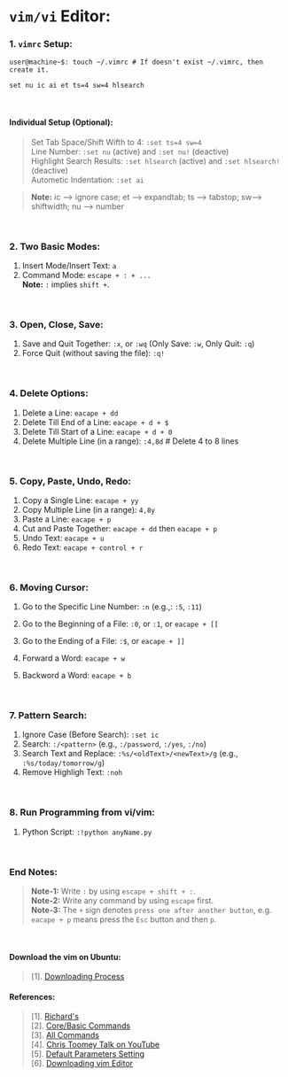 # `vim/vi` Editor:

### 1. `vimrc` Setup:
```
user@machine~$: touch ~/.vimrc # If doesn't exist ~/.vimrc, then create it.
```
```
set nu ic ai et ts=4 sw=4 hlsearch
```

&nbsp;

#### Individual Setup (Optional):
> Set Tab Space/Shift Wifth to 4: `:set ts=4 sw=4` <br/>
> Line Number: `:set nu` (active) and `:set nu!` (deactive) <br/>
> Highlight Search Results: `:set hlsearch` (active) and `:set hlsearch!` (deactive) <br/>
> Autometic Indentation: `:set ai` <br/>
  
> **Note:** ic --> ignore case; et --> expandtab; ts --> tabstop; sw--> shiftwidth; nu --> number <br/>

&nbsp;


### 2. Two Basic Modes:
1. Insert Mode/Insert Text: `a`
1. Command Mode: `escape + : + ...` <br/>**Note:** `:` implies `shift +`.
 
&nbsp;

### 3. Open, Close, Save:
1. Save and Quit Together: `:x`, or `:wq` (Only Save: `:w`, Only Quit: `:q`)
1. Force Quit (without saving the file): `:q!`

&nbsp;

### 4. Delete Options:
1. Delete a Line: `eacape + dd`
1. Delete Till End of a Line: `eacape + d + $`
1. Delete Till Start of a Line: `eacape + d + 0`
1. Delete Multiple Line (in a range): `:4,8d` # Delete 4 to 8 lines

&nbsp;

### 5. Copy, Paste, Undo, Redo:
1. Copy a Single Line: `eacape + yy`
2. Copy Multiple Line (in a range): `4,8y`
3. Paste a Line: `eacape + p`
4. Cut and Paste Together: `eacape + dd` then `eacape + p`
5. Undo Text: `eacape + u`
6. Redo Text: `eacape + control + r`

&nbsp;

### 6. Moving Cursor:
1. Go to the Specific Line Number: `:n` (e.g.,: `:5`, `:11`)
1. Go to the Beginning of a File: `:0`, or `:1`, or `eacape + [[`
1. Go to the Ending of a File: `:$`, or `eacape + ]]`

1. Forward a Word: `eacape + w`
1. Backword a Word: `eacape + b`

&nbsp;

### 7. Pattern Search:
1. Ignore Case (Before Search): `:set ic`
1. Search: `:/<pattern>` (e.g., `:/password`, `:/yes`, `:/no`)
1. Search Text and Replace: `:%s/<oldText>/<newText>/g` (e.g., `:%s/today/tomorrow/g`)
2. Remove Highligh Text: `:noh`

&nbsp;

### 8. Run Programming from vi/vim:
1. Python Script: `:!python anyName.py`

&nbsp;

### End Notes:
> **Note-1:** Write `:` by using `escape + shift + :`. <br/>
> **Note-2:** Write any command by using `escape` first. <br/>
> **Note-3:** The `+` sign denotes `press one after another button`, e.g. `eacape + p` means press the `Esc` button and then `p`. <br/>

&nbsp;

#### Download the vim on Ubuntu:
> [1]. [Downloading Process](https://itsfoss.com/vim-8-release-install/)

#### References:
> [1]. [Richard's](https://vim.rtorr.com/) <br/>
> [2]. [Core/Basic Commands](https://linuxhandbook.com/basic-vim-commands/) <br/>
> [3]. [All Commands](https://www.keycdn.com/blog/vim-commands) <br/>
> [4]. [Chris Toomey Talk on YouTube](https://www.youtube.com/watch?v=wlR5gYd6um0) <br/>
> [5]. [Default Parameters Setting](https://askubuntu.com/questions/264258/changing-vim-editor-settings) <br/>
> [6]. [Downloading vim Editor](https://phoenixnap.com/kb/how-to-install-vim-ubuntu) <br/>
